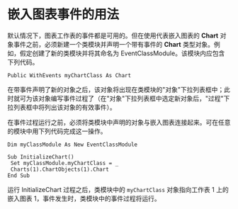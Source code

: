 
# 嵌入图表事件的用法

默认情况下，图表工作表的事件都是可用的。但在使用代表嵌入图表的  **Chart** 对象事件之前，必须新建一个类模块并声明一个带有事件的 **Chart** 类型对象。例如，假定创建了新的类模块并将其命名为 EventClassModule。该模块内应包含下列代码。


```
Public WithEvents myChartClass As Chart
```


在带事件声明了新的对象之后，该对象将出现在类模块的"对象"下拉列表框中；此时就可为该对象编写事件过程了（在"对象"下拉列表框中选定新对象后，"过程"下拉列表框中将列出该对象的有效事件）。

在事件过程运行之前，必须将类模块中声明的对象与嵌入图表连接起来。可在任意的模块中用下列代码完成这一操作。



```
Dim myClassModule As New EventClassModule 
 
Sub InitializeChart() 
 Set myClassModule.myChartClass = _ 
 Charts(1).ChartObjects(1).Chart 
End Sub
```

运行 InitializeChart 过程之后，类模块中的  `myChartClass` 对象指向工作表 1 上的嵌入图表 1，事件发生时，类模块中的事件过程将运行。
